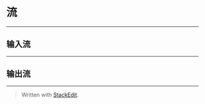 
# 流


----------


## 输入流 ##


----------


## 输出流 ##


----------


> Written with [StackEdit](https://stackedit.io/).